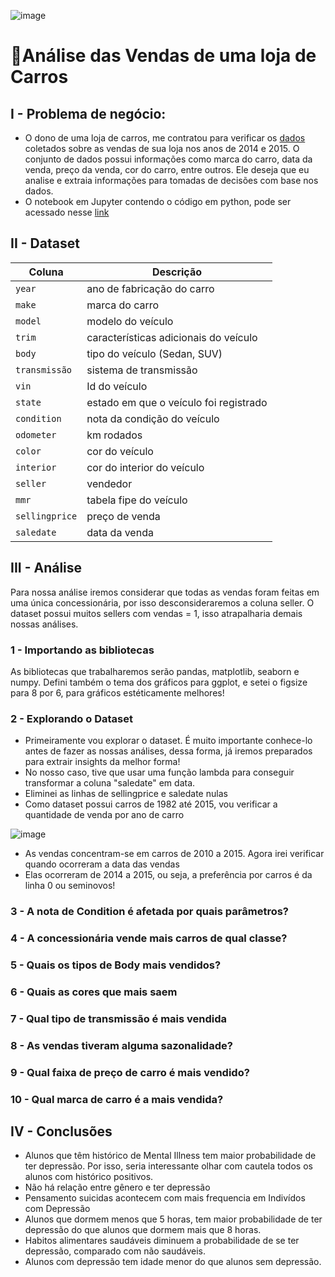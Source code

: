 ![image](https://github.com/user-attachments/assets/e77352ad-332c-4edf-9b3f-e4d703d40529)



# 🚗Análise das Vendas de uma loja de Carros

## I - Problema de negócio:

- O dono de uma loja de carros, me contratou para verificar os [dados](https://www.kaggle.com/datasets/syedanwarafridi/vehicle-sales-data) coletados sobre as vendas de sua loja nos anos de 2014 e 2015. O conjunto de dados possui informações como marca do carro, data da venda, preço da venda, cor do carro, entre outros. Ele deseja que eu analise e extraia informações para tomadas de decisões com base nos dados.
- O notebook em Jupyter contendo o código em python, pode ser acessado nesse [link](https://github.com/massis93/Projetos_Analise_Dados/blob/main/Python/Car%20Sales/carSales.ipynb)

       
## II - Dataset

| Coluna          | Descrição                                                  
|-|-|                            
| `year`        | ano de fabricação do carro                                       
| `make` | marca do carro             
| `model`       | modelo do veículo
| `trim`    	  | características adicionais do veículo
| `body`    	  | tipo do veículo (Sedan, SUV)
| `transmissão`    	  | sistema de transmissão
| `vin`    	  | Id do veículo
| `state`    	  | estado em que o veículo foi registrado
| `condition`    	  | nota da condição do veículo
| `odometer`    	  | km rodados
| `color`    	  | cor do veículo
| `interior`    	  | cor do interior do veículo
| `seller`    	  | vendedor
| `mmr`    	  | tabela fipe do veículo
| `sellingprice`    	  | preço de venda
| `saledate`    	  | data da venda




## III - Análise
Para nossa análise iremos considerar que todas as vendas foram feitas em uma única concessionária, por isso desconsideraremos a coluna seller. O dataset possui muitos sellers com vendas = 1, isso atrapalharia demais nossas análises.

### 1 - Importando as bibliotecas

As bibliotecas que trabalharemos serão pandas, matplotlib, seaborn e numpy. Defini também o tema dos gráficos para ggplot, e setei o figsize para 8 por 6, para gráficos estéticamente melhores!

### 2 - Explorando o Dataset

- Primeiramente vou explorar o dataset. É muito importante conhece-lo antes de fazer as nossas análises, dessa forma, já iremos preparados para extrair insights da melhor forma!
- No nosso caso, tive que usar uma função lambda para conseguir transformar a coluna "saledate" em data.
- Eliminei as linhas de sellingprice e saledate nulas
- Como dataset possui carros de 1982 até 2015, vou verificar a quantidade de venda por ano de carro

![image](https://github.com/user-attachments/assets/edd69c90-3059-497a-a17a-4907e23808e3)

- As vendas concentram-se em carros de 2010 a 2015. Agora irei verificar quando ocorreram a data das vendas
- Elas ocorreram de 2014 a 2015, ou seja, a preferência por carros é da linha 0 ou seminovos!


### 3 - A nota de Condition é afetada por quais parâmetros?
### 4 - A concessionária vende mais carros de qual classe?
### 5 - Quais os tipos de Body mais vendidos?
### 6 - Quais as cores que mais saem
### 7 - Qual tipo de transmissão é mais vendida
### 8 - As vendas tiveram alguma sazonalidade?
### 9 - Qual faixa de preço de carro é mais vendido?
### 10 - Qual marca de carro é a mais vendida?


## IV - Conclusões
- Alunos que têm histórico de Mental Illness tem maior probabilidade de ter depressão. Por isso, seria interessante olhar com cautela todos os alunos com histórico positivos.
- Não há relação entre gênero e ter depressão
- Pensamento suicidas acontecem com mais frequencia em Indivídos com Depressão
- Alunos que dormem menos que 5 horas, tem maior probabilidade de ter depressão do que alunos que dormem mais que 8 horas.
- Habitos alimentares saudáveis diminuem a probabilidade de se ter depressão, comparado com não saudáveis.
- Alunos com depressão tem idade menor do que alunos sem depressão.

